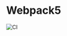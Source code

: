 # Webpack5

![CI](https://github.com/LZhikhareva/http-frontend/actions/workflows/web.yml/badge.svg)

